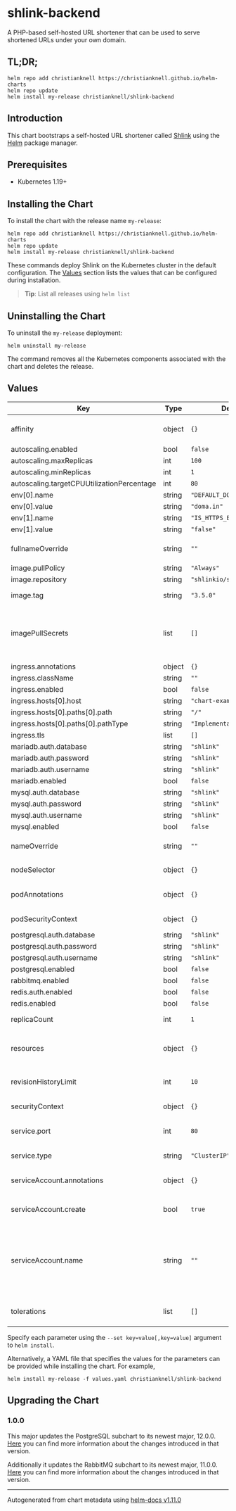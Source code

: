# shlink-backend

A PHP-based self-hosted URL shortener that can be used to serve shortened URLs under your own domain.

## TL;DR;

```console
helm repo add christianknell https://christianknell.github.io/helm-charts
helm repo update
helm install my-release christianknell/shlink-backend
```

## Introduction

This chart bootstraps a self-hosted URL shortener called [Shlink](https://shlink.io) using the [Helm](https://helm.sh) package manager.

## Prerequisites

- Kubernetes 1.19+

## Installing the Chart

To install the chart with the release name `my-release`:

```console
helm repo add christianknell https://christianknell.github.io/helm-charts
helm repo update
helm install my-release christianknell/shlink-backend
```

These commands deploy Shlink on the Kubernetes cluster in the default configuration. The [Values](#values) section lists the values that can be configured during installation.

> **Tip**: List all releases using `helm list`

## Uninstalling the Chart

To uninstall the `my-release` deployment:

```console
helm uninstall my-release
```

The command removes all the Kubernetes components associated with the chart and deletes the release.

## Values

| Key                                        | Type   | Default                    | Description                                                                                                            |
| ------------------------------------------ | ------ | -------------------------- | ---------------------------------------------------------------------------------------------------------------------- |
| affinity                                   | object | `{}`                       | Affinity settings for pod assignment                                                                                   |
| autoscaling.enabled                        | bool   | `false`                    |                                                                                                                        |
| autoscaling.maxReplicas                    | int    | `100`                      |                                                                                                                        |
| autoscaling.minReplicas                    | int    | `1`                        |                                                                                                                        |
| autoscaling.targetCPUUtilizationPercentage | int    | `80`                       |                                                                                                                        |
| env[0].name                                | string | `"DEFAULT_DOMAIN"`         |                                                                                                                        |
| env[0].value                               | string | `"doma.in"`                |                                                                                                                        |
| env[1].name                                | string | `"IS_HTTPS_ENABLED"`       |                                                                                                                        |
| env[1].value                               | string | `"false"`                  |                                                                                                                        |
| fullnameOverride                           | string | `""`                       | String to fully override `"shlink-backend.fullname"`                                                                   |
| image.pullPolicy                           | string | `"Always"`                 | image pull policy                                                                                                      |
| image.repository                           | string | `"shlinkio/shlink"`        | image repository                                                                                                       |
| image.tag                                  | string | `"3.5.0"`                  | Overrides the image tag                                                                                                |
| imagePullSecrets                           | list   | `[]`                       | If defined, uses a Secret to pull an image from a private Docker registry or repository.                               |
| ingress.annotations                        | object | `{}`                       |                                                                                                                        |
| ingress.className                          | string | `""`                       |                                                                                                                        |
| ingress.enabled                            | bool   | `false`                    |                                                                                                                        |
| ingress.hosts[0].host                      | string | `"chart-example.local"`    |                                                                                                                        |
| ingress.hosts[0].paths[0].path             | string | `"/"`                      |                                                                                                                        |
| ingress.hosts[0].paths[0].pathType         | string | `"ImplementationSpecific"` |                                                                                                                        |
| ingress.tls                                | list   | `[]`                       |                                                                                                                        |
| mariadb.auth.database                      | string | `"shlink"`                 |                                                                                                                        |
| mariadb.auth.password                      | string | `"shlink"`                 |                                                                                                                        |
| mariadb.auth.username                      | string | `"shlink"`                 |                                                                                                                        |
| mariadb.enabled                            | bool   | `false`                    |                                                                                                                        |
| mysql.auth.database                        | string | `"shlink"`                 |                                                                                                                        |
| mysql.auth.password                        | string | `"shlink"`                 |                                                                                                                        |
| mysql.auth.username                        | string | `"shlink"`                 |                                                                                                                        |
| mysql.enabled                              | bool   | `false`                    |                                                                                                                        |
| nameOverride                               | string | `""`                       | Provide a name in place of `shlink-backend`                                                                            |
| nodeSelector                               | object | `{}`                       | Node labels for pod assignment                                                                                         |
| podAnnotations                             | object | `{}`                       | Annotations to be added to exporter pods                                                                               |
| podSecurityContext                         | object | `{}`                       | pod-level security context                                                                                             |
| postgresql.auth.database                   | string | `"shlink"`                 |                                                                                                                        |
| postgresql.auth.password                   | string | `"shlink"`                 |                                                                                                                        |
| postgresql.auth.username                   | string | `"shlink"`                 |                                                                                                                        |
| postgresql.enabled                         | bool   | `false`                    |                                                                                                                        |
| rabbitmq.enabled                           | bool   | `false`                    |                                                                                                                        |
| redis.auth.enabled                         | bool   | `false`                    |                                                                                                                        |
| redis.enabled                              | bool   | `false`                    |                                                                                                                        |
| replicaCount                               | int    | `1`                        | Number of replicas                                                                                                     |
| resources                                  | object | `{}`                       | Resource limits and requests for the headwind pods.                                                                    |
| revisionHistoryLimit                       | int    | `10`                       | The number of old ReplicaSets to retain                                                                                |
| securityContext                            | object | `{}`                       | container-level security context                                                                                       |
| service.port                               | int    | `80`                       | Kubernetes port where service is exposed                                                                               |
| service.type                               | string | `"ClusterIP"`              | Kubernetes service type                                                                                                |
| serviceAccount.annotations                 | object | `{}`                       | Annotations to add to the service account                                                                              |
| serviceAccount.create                      | bool   | `true`                     | Specifies whether a service account should be created                                                                  |
| serviceAccount.name                        | string | `""`                       | The name of the service account to use. If not set and create is true, a name is generated using the fullname template |
| tolerations                                | list   | `[]`                       | Toleration labels for pod assignment                                                                                   |

Specify each parameter using the `--set key=value[,key=value]` argument to `helm install`.

Alternatively, a YAML file that specifies the values for the parameters can be provided while installing the chart. For example,

```console
helm install my-release -f values.yaml christianknell/shlink-backend
```

## Upgrading the Chart

### 1.0.0

This major updates the PostgreSQL subchart to its newest major, 12.0.0. [Here](https://github.com/bitnami/charts/tree/master/bitnami/postgresql#to-1200) you can find more information about the changes introduced in that version.

Additionally it updates the RabbitMQ subchart to its newest major, 11.0.0. [Here](https://github.com/bitnami/charts/tree/main/bitnami/rabbitmq#to-1100) you can find more information about the changes introduced in that version.

---

Autogenerated from chart metadata using [helm-docs v1.11.0](https://github.com/norwoodj/helm-docs/releases/v1.11.0)
